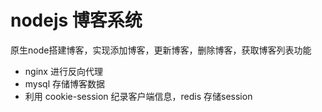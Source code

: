 # nodejs 博客系统

原生node搭建博客，实现添加博客，更新博客，删除博客，获取博客列表功能

* nginx 进行反向代理
* mysql 存储博客数据
* 利用 cookie-session 纪录客户端信息，redis 存储session
